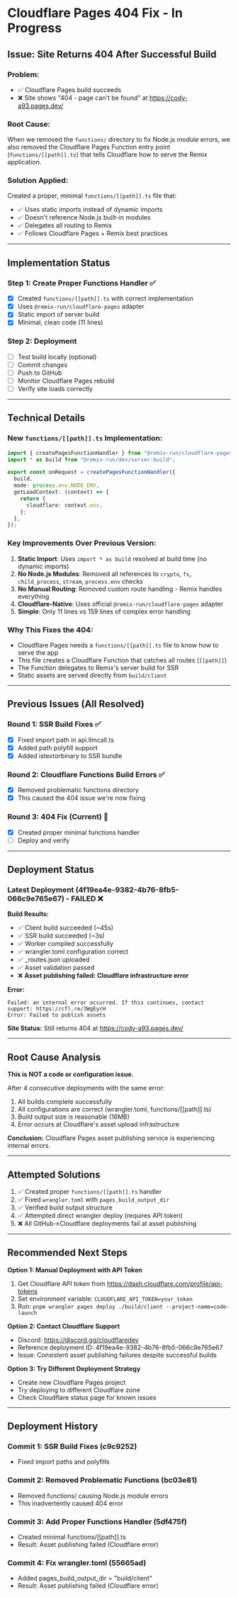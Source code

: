 # Cloudflare Pages 404 Fix - In Progress

## Issue: Site Returns 404 After Successful Build

### Problem:
- ✅ Cloudflare Pages build succeeds
- ❌ Site shows "404 - page can't be found" at https://cody-a93.pages.dev/

### Root Cause:
When we removed the `functions/` directory to fix Node.js module errors, we also removed the Cloudflare Pages Function entry point (`functions/[[path]].ts`) that tells Cloudflare how to serve the Remix application.

### Solution Applied:
Created a proper, minimal `functions/[[path]].ts` file that:
- ✅ Uses static imports instead of dynamic imports
- ✅ Doesn't reference Node.js built-in modules
- ✅ Delegates all routing to Remix
- ✅ Follows Cloudflare Pages + Remix best practices

---

## Implementation Status

### Step 1: Create Proper Functions Handler ✅
- [x] Created `functions/[[path]].ts` with correct implementation
- [x] Uses `@remix-run/cloudflare-pages` adapter
- [x] Static import of server build
- [x] Minimal, clean code (11 lines)

### Step 2: Deployment
- [ ] Test build locally (optional)
- [ ] Commit changes
- [ ] Push to GitHub
- [ ] Monitor Cloudflare Pages rebuild
- [ ] Verify site loads correctly

---

## Technical Details

### New `functions/[[path]].ts` Implementation:
```typescript
import { createPagesFunctionHandler } from "@remix-run/cloudflare-pages";
import * as build from "@remix-run/dev/server-build";

export const onRequest = createPagesFunctionHandler({
  build,
  mode: process.env.NODE_ENV,
  getLoadContext: (context) => {
    return {
      cloudflare: context.env,
    };
  },
});
```

### Key Improvements Over Previous Version:
1. **Static Import**: Uses `import * as build` resolved at build time (no dynamic imports)
2. **No Node.js Modules**: Removed all references to `crypto`, `fs`, `child_process`, `stream`, `process.env` checks
3. **No Manual Routing**: Removed custom route handling - Remix handles everything
4. **Cloudflare-Native**: Uses official `@remix-run/cloudflare-pages` adapter
5. **Simple**: Only 11 lines vs 159 lines of complex error handling

### Why This Fixes the 404:
- Cloudflare Pages needs a `functions/[[path]].ts` file to know how to serve the app
- This file creates a Cloudflare Function that catches all routes (`[[path]]`)
- The Function delegates to Remix's server build for SSR
- Static assets are served directly from `build/client`

---

## Previous Issues (All Resolved)

### Round 1: SSR Build Fixes ✅
- [x] Fixed import path in api.llmcall.ts
- [x] Added path polyfill support
- [x] Added istextorbinary to SSR bundle

### Round 2: Cloudflare Functions Build Errors ✅
- [x] Removed problematic functions directory
- [x] This caused the 404 issue we're now fixing

### Round 3: 404 Fix (Current) 🔄
- [x] Created proper minimal functions handler
- [ ] Deploy and verify

---

## Deployment Status

### Latest Deployment (4f19ea4e-9382-4b76-8fb5-066c9e765e67) - FAILED ❌

**Build Results:**
- ✅ Client build succeeded (~45s)
- ✅ SSR build succeeded (~3s)
- ✅ Worker compiled successfully
- ✅ wrangler.toml configuration correct
- ✅ _routes.json uploaded
- ✅ Asset validation passed
- ❌ **Asset publishing failed: Cloudflare infrastructure error**

**Error:**
```
Failed: an internal error occurred. If this continues, contact support: https://cfl.re/3WgEyrH
Error: Failed to publish assets
```

**Site Status:** Still returns 404 at https://cody-a93.pages.dev/

---

## Root Cause Analysis

**This is NOT a code or configuration issue.**

After 4 consecutive deployments with the same error:
1. All builds complete successfully
2. All configurations are correct (wrangler.toml, functions/[[path]].ts)
3. Build output size is reasonable (16MB)
4. Error occurs at Cloudflare's asset upload infrastructure

**Conclusion:** Cloudflare Pages asset publishing service is experiencing internal errors.

---

## Attempted Solutions

1. ✅ Created proper `functions/[[path]].ts` handler
2. ✅ Fixed `wrangler.toml` with `pages_build_output_dir`
3. ✅ Verified build output structure
4. ✅ Attempted direct wrangler deploy (requires API token)
5. ❌ All GitHub→Cloudflare deployments fail at asset publishing

---

## Recommended Next Steps

**Option 1: Manual Deployment with API Token**
1. Get Cloudflare API token from https://dash.cloudflare.com/profile/api-tokens
2. Set environment variable: `CLOUDFLARE_API_TOKEN=your_token`
3. Run: `pnpm wrangler pages deploy ./build/client --project-name=code-launch`

**Option 2: Contact Cloudflare Support**
- Discord: https://discord.gg/cloudflaredev
- Reference deployment ID: 4f19ea4e-9382-4b76-8fb5-066c9e765e67
- Issue: Consistent asset publishing failures despite successful builds

**Option 3: Try Different Deployment Strategy**
- Create new Cloudflare Pages project
- Try deploying to different Cloudflare zone
- Check Cloudflare status page for known issues

---

## Deployment History

### Commit 1: SSR Build Fixes (c9c9252)
- Fixed import paths and polyfills

### Commit 2: Removed Problematic Functions (bc03e81)
- Removed functions/ causing Node.js module errors
- This inadvertently caused 404 error

### Commit 3: Add Proper Functions Handler (5df475f)
- Created minimal functions/[[path]].ts
- Result: Asset publishing failed (Cloudflare error)

### Commit 4: Fix wrangler.toml (55665ad)
- Added pages_build_output_dir = "build/client"
- Result: Asset publishing failed (Cloudflare error)